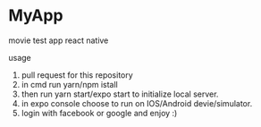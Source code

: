 # MyApp
movie test app react native

usage

1. pull request for this repository
2. in cmd run yarn/npm istall
3. then run yarn start/expo start to initialize local server.
4. in expo console choose to run on IOS/Android devie/simulator.
5. login with facebook or google and enjoy :)
